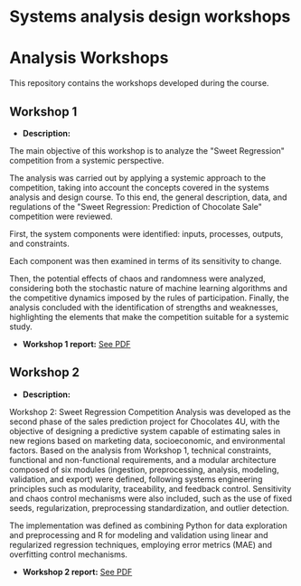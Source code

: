 #  Systems analysis design workshops 
# Analysis Workshops

This repository contains the workshops developed during the course.

## Workshop 1
- **Description:**


  
The main objective of this workshop is to analyze the "Sweet Regression" competition from a systemic perspective.

The analysis was carried out by applying a systemic approach to the competition, taking into account the concepts covered in the systems analysis and design course.
To this end, the general description, data, and regulations of the "Sweet Regression: Prediction of Chocolate Sale" competition were reviewed.

First, the system components were identified: inputs, processes, outputs, and constraints.

Each component was then examined in terms of its sensitivity to change.

Then, the potential effects of chaos and randomness were analyzed, considering both the stochastic nature of machine learning algorithms and the competitive dynamics imposed by the rules of participation.
Finally, the analysis concluded with the identification of strengths and weaknesses, highlighting the elements that make the competition suitable for a systemic study.

- **Workshop 1 report:** [See PDF](Workshop%201/Workshop%201%20Sweet%20Regression%20Competition.pdf)

## Workshop 2

- **Description:**

Workshop 2: Sweet Regression Competition Analysis was developed as the second phase of the sales prediction project for Chocolates 4U, with the objective of designing a predictive system capable of estimating sales in new regions based on marketing data, socioeconomic, and environmental factors. Based on the analysis from Workshop 1, technical constraints, functional and non-functional requirements, and a modular architecture composed of six modules (ingestion, preprocessing, analysis, modeling, validation, and export) were defined, following systems engineering principles such as modularity, traceability, and feedback control.
Sensitivity and chaos control mechanisms were also included, such as the use of fixed seeds, regularization, preprocessing standardization, and outlier detection.

The implementation was defined as combining Python for data exploration and preprocessing and R for modeling and validation using linear and regularized regression techniques, employing error metrics (MAE) and overfitting control mechanisms.

- **Workshop 2 report:**  [See PDF](https://github.com/Salda1308/SystemsAnalysisDesign-WorkshopsGroup/blob/main/Workshop_2_Design/Workshop2.pdf)
